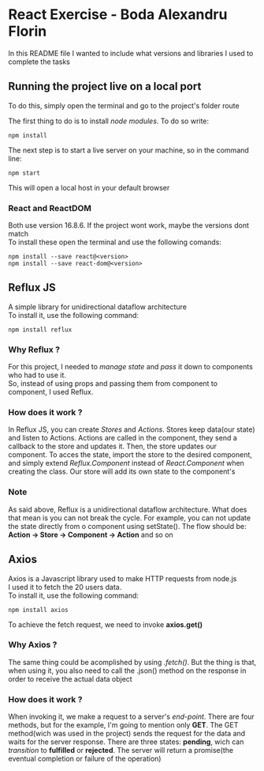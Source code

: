 # React Exercise - Boda Alexandru Florin

In this README file I wanted to include what versions and libraries I used to complete the tasks

## Running the project live on a local port

To do this, simply open the terminal and go to the project's folder route

The first thing to do is to install _node modules_. To do so write:

```
npm install
```

The next step is to start a live server on your machine, so in the command line:

```
npm start
```

This will open a local host in your default browser

### React and ReactDOM

Both use version 16.8.6.
If the project wont work, maybe the versions dont match  
To install these open the terminal and use the following comands:

```
npm install --save react@<version>
npm install --save react-dom@<version>
```

## Reflux JS

A simple library for unidirectional dataflow architecture  
To install it, use the following command:

```
npm install reflux
```

### Why Reflux ?

For this project, I needed to _manage state_ and _pass_ it down to components who had to use it.  
So, instead of using props and passing them from component to component, I used Reflux.

### How does it work ?

In Reflux JS, you can create _Stores_ and _Actions_. Stores keep data(our state) and listen to Actions. Actions are called in the component, they send a callback to the store and updates it. Then, the store updates our component. To acces the state, import the store to the desired component, and simply extend _Reflux.Component_ instead of _React.Component_ when creating the class. Our store will add its own state to the component's

### Note

As said above, Reflux is a unidirectional dataflow architecture. What does that mean is you can not break the cycle. For example, you can not update the state directly from o component using setState(). The flow should be: **Action -> Store -> Component -> Action** and so on

## Axios

Axios is a Javascript library used to make HTTP requests from node.js  
I used it to fetch the 20 users data.  
To install it, use the following command:

```
npm install axios
```

To achieve the fetch request, we need to invoke **axios.get()**

### Why Axios ?

The same thing could be acomplished by using _.fetch()_. But the thing is that, when using it, you also need to call the .json() method on the response in order to receive the actual data object

### How does it work ?

When invoking it, we make a request to a server's _end-point_. There are four methods, but for the example, I'm going to mention only **GET**. The GET method(wich was used in the project) sends the request for the data and waits for the server response. There are three states: **pending**, wich can _transition_ to **fulfilled** or **rejected**. The server will return a promise(the eventual completion or failure of the operation)
